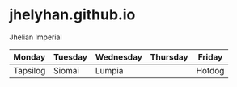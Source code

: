 # jhelyhan.github.io
Jhelian Imperial 

 | Monday  | Tuesday|Wednesday| Thursday  | Friday  |
 | ------- | ------ | ------- | --------- | ------- |
 | Tapsilog|Siomai  | Lumpia  |           | Hotdog  | 
